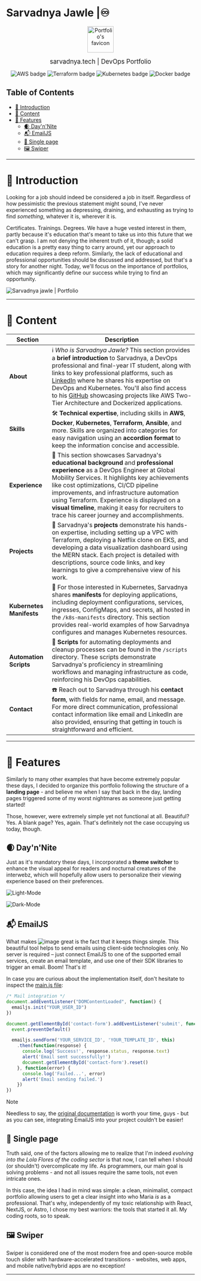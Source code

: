 # Sarvadnya Jawle |♾️

<p align="center"> <a href="https://sarvadnya.tech"> <img src="https://github.com/sarvadnyaJawale/Sarvadnya-Jawle-Portfolio/blob/main/assets/favicon.png" width="70" alt="Portfolio's favicon"> </a> </p> <p align="center"> <span style="font-size: larger;">sarvadnya.tech | DevOps Portfolio</span> </p> <div align="center"> <img src="https://img.shields.io/badge/AWS-%23FF9900.svg?style=for-the-badge&logo=amazon-aws&logoColor=white" alt="AWS badge"> <img src="https://img.shields.io/badge/Terraform-%235835CC.svg?style=for-the-badge&logo=terraform&logoColor=white" alt="Terraform badge"> <img src="https://img.shields.io/badge/Kubernetes-%23326CE5.svg?style=for-the-badge&logo=kubernetes&logoColor=white" alt="Kubernetes badge"> <img src="https://img.shields.io/badge/Docker-%232496ED.svg?style=for-the-badge&logo=docker&logoColor=white" alt="Docker badge"> </div>

Table of Contents
-----------------
* [🚪 Introduction](#-introduction)
* [💾 Content](#-content)
* [🔮 Features](#-features)
  * [🌒 Day'n'Nite](#-daynnite)
  * [📬 EmailJS](#-emailjs)
  * [📜 Single page](#-single-page)
  * [🖼️ Swiper](#-swiper)


---

# 🚪 Introduction

Looking for a job should indeed be considered a job in itself. Regardless of how pessimistic the previous statement might sound, I've never experienced something as depressing, draining, and exhausting as trying to find _something_, whatever it is, wherever it is.

Certificates. Trainings. Degrees. We have a huge vested interest in them, partly because it's education that's meant to take us into this future that we can't grasp. I am not denying the inherent truth of it, though; a solid education is a pretty easy thing to carry around, yet our approach to education requires a deep reform. Similarly, the lack of educational and professional opportunities should be discussed and addressed, but that's a story for another night. Today, we'll focus on the importance of portfolios, which may significantly define our success while trying to find an opportunity.

![Sarvadnya jawle | Portfolio](https://github.com/user-attachments/assets/4bd17909-26a7-40e7-94e6-a352f539ef7d)

---

# 💾 Content

| Section                  | Description                                                                                                                                                                                                                                                                                                                                                                                                                                                   |
|--------------------------|---------------------------------------------------------------------------------------------------------------------------------------------------------------------------------------------------------------------------------------------------------------------------------------------------------------------------------------------------------------------------------------------------------------------------------------------------------------|
| **About**                | ℹ️ _Who is Sarvadnya Jawle?_ This section provides a **brief introduction** to Sarvadnya, a DevOps professional and final-year IT student, along with links to key professional platforms, such as [LinkedIn](https://www.linkedin.com/in/sarvadnya-jawle/) where he shares his expertise on DevOps and Kubernetes. You'll also find access to his [GitHub](https://github.com/your-github) showcasing projects like AWS Two-Tier Architecture and Dockerized applications. |
| **Skills**               | 🛠️ **Technical expertise**, including skills in **AWS**, **Docker**, **Kubernetes**, **Terraform**, **Ansible**, and more. Skills are organized into categories for easy navigation using an **accordion format** to keep the information concise and accessible.                                                                                                                                                                                       |
| **Experience**           | 💼 This section showcases Sarvadnya's **educational background** and **professional experience** as a DevOps Engineer at Global Mobility Services. It highlights key achievements like cost optimizations, CI/CD pipeline improvements, and infrastructure automation using Terraform. Experience is displayed on a **visual timeline**, making it easy for recruiters to trace his career journey and accomplishments.                                           |
| **Projects**             | 🚀 Sarvadnya's **projects** demonstrate his hands-on expertise, including setting up a VPC with Terraform, deploying a Netflix clone on EKS, and developing a data visualization dashboard using the MERN stack. Each project is detailed with descriptions, source code links, and key learnings to give a comprehensive view of his work.                                                                                                                        |
| **Kubernetes Manifests** | 📜 For those interested in Kubernetes, Sarvadnya shares **manifests** for deploying applications, including deployment configurations, services, ingresses, ConfigMaps, and secrets, all hosted in the `/k8s-manifests` directory. This section provides real-world examples of how Sarvadnya configures and manages Kubernetes resources.                                                                                                                        |
| **Automation Scripts**   | 🤖 **Scripts** for automating deployments and cleanup processes can be found in the `/scripts` directory. These scripts demonstrate Sarvadnya's proficiency in streamlining workflows and managing infrastructure as code, reinforcing his DevOps capabilities.                                                                                                                                                                                               |
| **Contact**              | ☎️ Reach out to Sarvadnya through his **contact form**, with fields for name, email, and message. For more direct communication, professional contact information like email and LinkedIn are also provided, ensuring that getting in touch is straightforward and efficient.                                                                                                                                                |

---

# 🔮 Features

Similarly to many other examples that have become extremely popular these days, I decided to organize this portfolio following the structure of a **landing page** - and believe me when I say that back in the day, landing pages triggered some of my worst nightmares as someone just getting started!

Those, however, were extremely simple yet not functional at all. Beautiful? Yes. A blank page? Yes, again. That's definitely not the case occupying us today, though.

## 🌒 Day'n'Nite

Just as it's mandatory these days, I incorporated a **theme switcher** to enhance the visual appeal for readers and nocturnal creatures of the interwebz, which will hopefully allow users to personalize their viewing experience based on their preferences.

![Light-Mode](https://github.com/user-attachments/assets/8e3f48eb-828b-469f-84dc-564fc752ad46)

![Dark-Mode](https://github.com/user-attachments/assets/5b8d53cf-2e9c-4dfb-8c9d-1a4a7075bf91)


## 📬 EmailJS

What makes ![image](https://github.com/user-attachments/assets/a11e86aa-b578-4635-b29f-aecc801475a7)
 great is the fact that it keeps things simple. This beautiful tool helps to send emails using client-side technologies only. No server is required – just connect EmailJS to one of the supported email services, create an email template, and use one of their SDK libraries to trigger an email. Boom! That's it!

In case you are curious about the implementation itself, don't hesitate to inspect the [main.js file](/js/main.js):

```javascript
/* Mail integration */
document.addEventListener("DOMContentLoaded", function() {
  emailjs.init("YOUR_USER_ID")
})

document.getElementById('contact-form').addEventListener('submit', function(event) {
  event.preventDefault()

  emailjs.sendForm('YOUR_SERVICE_ID', 'YOUR_TEMPLATE_ID', this)
    .then(function(response) {
      console.log('Success!', response.status, response.text)
      alert('Email sent successfully!')
      document.getElementById('contact-form').reset()
    }, function(error) {
      console.log('Failed...', error)
      alert('Email sending failed.')
    })
})
```

> [!NOTE]
> Needless to say, the [original documentation](https://www.emailjs.com/docs/) is worth your time, guys - but as you can see, integrating EmailJS into your project couldn't be easier!

## 📜 Single page

Truth said, one of the factors allowing me to realize that I'm indeed _evolving into the Lola Flores of the coding sector_ is that now, I can tell when I should (or shouldn't) overcomplicate my life. As programmers, our main goal is solving problems - and not all issues require the same tools, not even intricate ones.

In this case, the idea I had in mind was simple: a clean, minimalist, compact portfolio allowing users to get a clear insight into who Maria _is_ as a professional. That's why, independently of my toxic relationship with React, NextJS, or Astro, I chose my best warriors: the tools that started it all. My coding roots, so to speak.

## 🖼️ Swiper

Swiper is considered one of the most modern free and open-source mobile touch slider with hardware-accelerated transitions - websites, web apps, and mobile native/hybrid apps are no exception!

---
